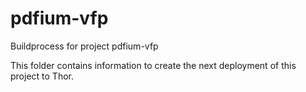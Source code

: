 # pdfium-vfp

Buildprocess for project pdfium-vfp

This folder contains information to create the next deployment of this project to Thor.
